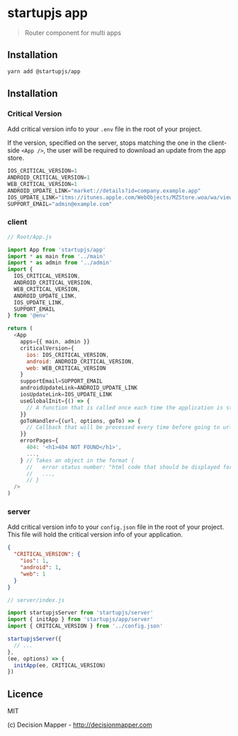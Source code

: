 # startupjs app
> Router component for multi apps

## Installation

```sh
yarn add @startupjs/app
```

## Installation

### Critical Version

Add critical version info to your `.env` file in the root of your project.

If the version, specified on the server, stops matching the one in the client-side `<App />`, the user will be required to download an update from the app store.

```js
IOS_CRITICAL_VERSION=1
ANDROID_CRITICAL_VERSION=1
WEB_CRITICAL_VERSION=1
ANDROID_UPDATE_LINK="market://details?id=company.example.app"
IOS_UPDATE_LINK="itms://itunes.apple.com/WebObjects/MZStore.woa/wa/viewSoftware?id=0000000000&mt=8"
SUPPORT_EMAIL="admin@example.com"
```

### client

```js
// Root/App.js

import App from 'startupjs/app'
import * as main from '../main'
import * as admin from '../admin'
import { 
  IOS_CRITICAL_VERSION,
  ANDROID_CRITICAL_VERSION,
  WEB_CRITICAL_VERSION,
  ANDROID_UPDATE_LINK,
  IOS_UPDATE_LINK,
  SUPPORT_EMAIL
} from '@env'

return (
  <App
    apps={{ main, admin }}
    criticalVersion={ 
      ios: IOS_CRITICAL_VERSION,
      android: ANDROID_CRITICAL_VERSION,
      web: WEB_CRITICAL_VERSION
    }
    supportEmail=SUPPORT_EMAIL
    androidUpdateLink=ANDROID_UPDATE_LINK
    iosUpdateLink=IOS_UPDATE_LINK
    useGlobalInit={() => { 
      // A function that is called once each time the application is started
    }}
    goToHandler={(url, options, goTo) => { 
      // Callback that will be processed every time before going to url. You must pass the third argument `goTo`
    }}
    errorPages={ 
      404: '<h1>404 NOT FOUND</h1>',
      ...,
    } // Takes an object in the format {
      //   error status number: "html code that should be displayed for this error",
      //   ...,
      // }
  />
)
```

### server
Add critical version info to your `config.json` file in the root of your project. This file will hold the critical version info of your application.

```json
{
  "CRITICAL_VERSION": {
    "ios": 1,
    "android": 1,
    "web": 1
  }
}

```

```js
// server/index.js

import startupjsServer from 'startupjs/server'
import { initApp } from 'startupjs/app/server'
import { CRITICAL_VERSION } from '../config.json'

startupjsServer({
  // ...
},
(ee, options) => {
  initApp(ee, CRITICAL_VERSION)
})
```

## Licence

MIT

(c) Decision Mapper - http://decisionmapper.com
